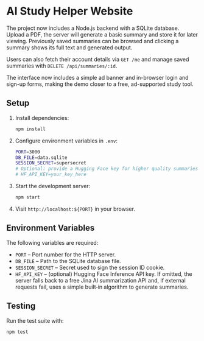 # AI Study Helper Website

The project now includes a Node.js backend with a SQLite database. Upload a PDF, the server will generate a basic summary and store it for later viewing. Previously saved summaries can be browsed and clicking a summary shows its full text and generated output.

Users can also fetch their account details via `GET /me` and manage saved summaries with `DELETE /api/summaries/:id`.

The interface now includes a simple ad banner and in-browser login and sign-up forms, making the demo closer to a free, ad-supported study tool.

## Setup

1. Install dependencies:
   ```bash
   npm install
   ```
2. Configure environment variables in `.env`:
   ```bash
   PORT=3000
   DB_FILE=data.sqlite
   SESSION_SECRET=supersecret
   # Optional: provide a Hugging Face key for higher quality summaries
   # HF_API_KEY=your_key_here
   ```
3. Start the development server:
   ```bash
   npm start
   ```
4. Visit `http://localhost:${PORT}` in your browser.

## Environment Variables

The following variables are required:

- `PORT` – Port number for the HTTP server.
- `DB_FILE` – Path to the SQLite database file.
- `SESSION_SECRET` – Secret used to sign the session ID cookie.
- `HF_API_KEY` – (optional) Hugging Face Inference API key. If omitted, the server
  falls back to a free Jina AI summarization API and, if external requests fail,
  uses a simple built‑in algorithm to generate summaries.

## Testing

Run the test suite with:
```bash
npm test
```
